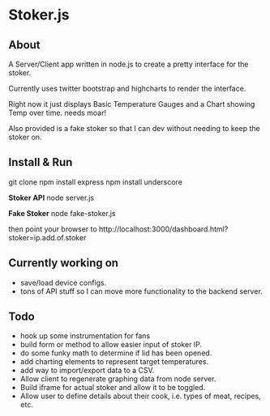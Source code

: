 # Stoker.js

## About

A Server/Client app written in node.js to create a pretty interface for the stoker.

Currently uses twitter bootstrap and highcharts to render the interface.

Right now it just displays Basic Temperature Gauges and a Chart showing Temp over time.   needs moar!

Also provided is a fake stoker so that I can dev without needing to keep the stoker on.  

## Install & Run

git clone
npm install express
npm install  underscore

__Stoker API__
node server.js

__Fake Stoker__
node fake-stoker.js


then point your browser to http://localhost:3000/dashboard.html?stoker=ip.add.of.stoker

## Currently working on
* save/load device configs.
* tons of API stuff so I can move more functionality to the backend server.

## Todo

* hook up some instrumentation for fans
* build form or method to allow easier input of stoker IP.
* do some funky math to determine if lid has been opened.
* add charting elements to represent target temperatures.
* add way to import/export data to a CSV.
* Allow client to regenerate graphing data from node server.
* Build iframe for actual stoker and allow it to be toggled.
* Allow user to define details about their cook,  i.e. types of meat,  recipes, etc.